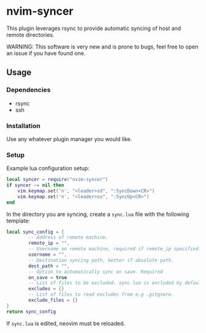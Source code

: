 # nvim-syncer
This plugin leverages rsync to provide automatic syncing of host and remote directories. <br>

WARNING: This software is very new and is prone to bugs, feel free to open an issue if you have found one. 
## Usage
### Dependencies
- rsync
- ssh
### Installation
Use any whatever plugin manager you would like.<br>
### Setup
Example lua configuration setup:
```lua
local syncer = require("nvim-syncer")
if syncer ~= nil then
	vim.keymap.set('n', "<leader>sd", ":SyncDown<CR>")
	vim.keymap.set('n', "<leader>su", ":SyncUp<CR>")
end
```
In the directory you are syncing, create a ```sync.lua``` file with the following template:
```lua
local sync_config = {
        -- Address of remote machine.
        remote_ip = "",
        -- Username on remote machine, required if remote_ip specified.
        username = "",
        -- Destination syncing path, better if absolute path.
        dest_path = "",
        -- Option to automatically sync on save. Required
        on_save = true
        -- List of files to be excluded. sync.lua is excluded by default!
        excludes = {}
        -- List of files to read excludes from e.g .gitgnore.
        exclude_files = {}
}
return sync_config
```
If ```sync.lua``` is edited, neovim must be reloaded.
